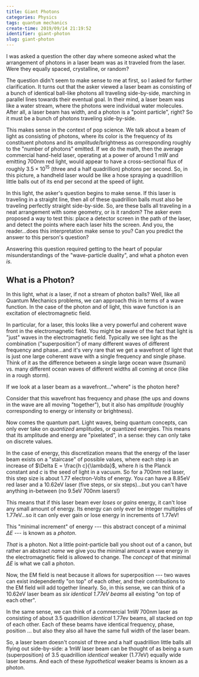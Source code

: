 ```yaml
---
title: Giant Photons
categories: Physics
tags: quantum mechanics
create-time: 2019/09/14 21:19:52
identifier: giant-photon
slug: giant-photon
---
```


I was asked a question the other day where someone asked what the arrangement
of photons in a laser beam was as it traveled from the laser.  Were they
equally spaced, crystalline, or random?

The question didn't seem to make sense to me at first, so I asked for further
clarification.  It turns out that the asker viewed a laser beam as consisting
of a bunch of identical ball-like photons all traveling side-by-side, marching
in parallel lines towards their eventual goal.  In their mind, a laser beam was
like a water stream, where the photons were individual water molecules.  After
all, a laser beam has width, and a photon is a "point particle", right?  So it
must be a bunch of photons traveling side-by-side.

This makes sense in the context of pop science.  We talk about a beam of light
as consisting of photons, where its color is the frequency of its constituent
photons and its *amplitude*/brightness as corresponding roughly to the "number
of photons" emitted.  If we do the math, then the average commercial hand-held
laser, operating at a power of around 1 mW and emitting 700nm red light, would
appear to have a cross-sectional flux of roughly $3.5 \times 10^15$ (three and
a half quadrillion) photons per second.  So, in this picture, a handheld laser
would be like a hose spraying a quadrillion little balls out of its end per
second at the speed of light.

In this light, the asker's question begins to make sense.  If this laser is
traveling in a straight line, then all of these quadrillion balls must also be
traveling perfectly straight side-by-side.  So, are these balls all traveling
in a neat arrangement with some geometry, or is it random?  The asker even
proposed a way to test this: place a detector screen in the path of the laser,
and detect the points where each laser hits the screen.  And you, the
reader...does this interpretation make sense to you?  Can you predict the
answer to this person's question?

Answering this question required getting to the heart of popular
misunderstandings of the "wave-particle duality", and what a photon even *is*.

What is a Photon?
-----------------

In this light, what *is* a laser, if not a stream of photon balls?  Well, like
all Quantum Mechanics problems, we can approach this in terms of a wave
function.  In the case of the photon and of light, this wave function is an
excitation of electromagnetic field.

In particular, for a laser, this looks like a very powerful and coherent wave
front in the electromagnetic field.  You might be aware of the fact that light
is "just" waves in the electromagnetic field.  Typically we see light as the
combination ("superposition") of many different waves of different frequency
and phase...and it's very rare that we get a wavefront of light that is just
one large coherent wave with a single frequency and single phase. Think of it
as the difference between a single large ocean wave (tsumani) vs. many
different ocean waves of different widths all coming at once (like in a rough
storm).

If we look at a laser beam as a wavefront..."where" is the photon here?

Consider that this wavefront has frequency and phase (the ups and downs in the
wave are all moving "together"), but it also has *amplitude* (roughly
corresponding to energy or intensity or brightness).

Now comes the quantum part.  Light waves, being quantum concepts, can only ever
take on *quantized* amplitudes, or quantized energies.  This means that its
amplitude and energy are "pixelated", in a sense: they can only take on
discrete values.

In the case of energy, this discretization means that the energy of the laser
beam exists on a "staircase" of possible values, where each step is an increase
of $\Delta E = \frac{h c}{\lambda}$, where $h$ is the Planck constant and $c$
is the seed of light in a vacuum.  So for a 700nm red laser, this step size is
about 1.77 electron-Volts of energy.  You can have a 8.85eV red laser and a
10.62eV laser (five steps, or six steps)...but you can't have anything
in-between (no 9.5eV 700nm lasers!)

This means that if this laser beam ever *loses* or *gains* energy, it can't
lose any small amount of energy.  Its energy can only ever be integer multiples
of 1.77eV...so it can only ever gain or lose energy in increments of 1.77eV!

This "minimal increment" of energy --- this abstract concept of a minimal
$\Delta E$ --- is known as a *photon*.

*That* is a photon.  Not a little point-particle ball you shoot out of a canon,
but rather an abstract *name* we give you the minimal amount a wave energy
in the electromagnetic field is allowed to change.  The *concept* of that
minimal $\Delta E$ is what we call a photon.

Now, the EM field is neat because it allows for superposition --- two waves can
exist independently "on top" of each other, and their contributions to the EM
field will add together linearly.  So, in this sense, we can think of a 10.62eV
laser beam as *six identical 1.77eV beams* all existing "on top of each
other".

In the same sense, we can think of a commercial 1mW 700nm laser as consisting
of about 3.5 quadrillion *identical* 1.77ev beams, all stacked *on top* of each
other.  Each of these beams have identical frequency, phase, position ... but
also they also all have the same full width of the laser beam.

So, a laser beam doesn't consist of three and a half quadrillion little balls
all flying out side-by-side: a 1mW laser beam can be thought of as being a sum
(superposition) of 3.5 quadrillion *identical* weaker (1.77eV) equally wide
laser beams.  And each of these *hypothetical* weaker beams is known as a
photon.
